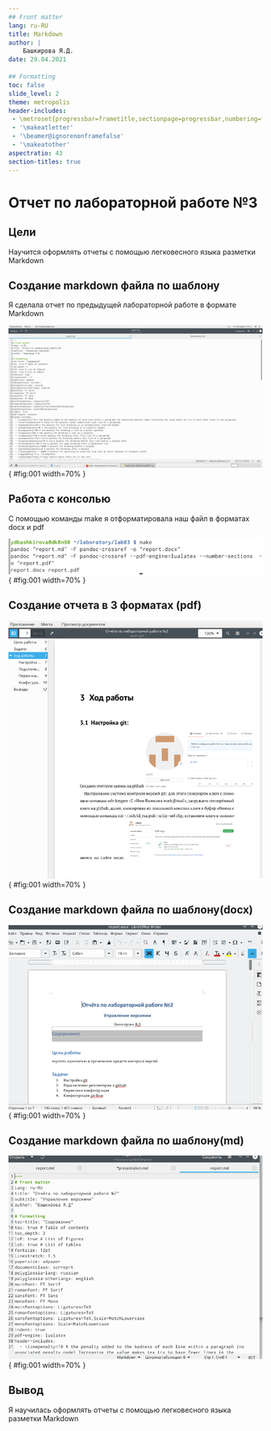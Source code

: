 ```yaml
---
## Front matter
lang: ru-RU
title: Markdown
author: |
	Башкирова Я.Д.
date: 29.04.2021

## Formatting
toc: false
slide_level: 2
theme: metropolis
header-includes: 
 - \metroset{progressbar=frametitle,sectionpage=progressbar,numbering=fraction}
 - '\makeatletter'
 - '\beamer@ignorenonframefalse'
 - '\makeatother'
aspectratio: 43
section-titles: true
---
```


# Отчет по лабораторной работе №3

## Цели 
Научится оформлять отчеты с помощью легковесного языка разметки Markdown

## Создание markdown файла по шаблону
Я сделала отчет по предыдущей лабораторной работе в формате Markdown

![](image/1.png){ #fig:001 width=70% }


## Работа с консолью
С помощью команды make я отформатировала наш файл в форматах docx и pdf

![](image/4.png){ #fig:001 width=70% }

## Создание отчета в 3 форматах (pdf)

![](image/5.png){ #fig:001 width=70% }

## Создание markdown файла по шаблону(docx)

![](image/6.png){ #fig:001 width=70% }

## Создание markdown файла по шаблону(md)

![](image/7.png){ #fig:001 width=70% }

## Вывод 
Я научилась оформлять отчеты с помощью легковесного языка разметки Markdown



